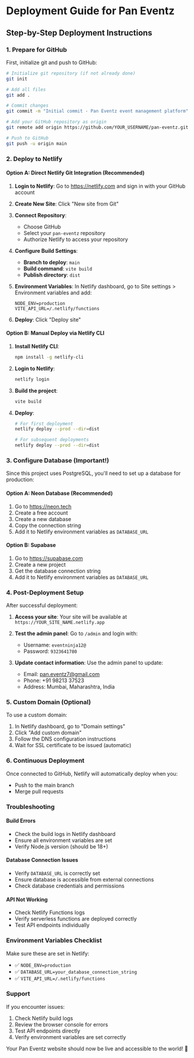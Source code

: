 # Deployment Guide for Pan Eventz

## Step-by-Step Deployment Instructions

### 1. Prepare for GitHub

First, initialize git and push to GitHub:

```bash
# Initialize git repository (if not already done)
git init

# Add all files
git add .

# Commit changes
git commit -m "Initial commit - Pan Eventz event management platform"

# Add your GitHub repository as origin
git remote add origin https://github.com/YOUR_USERNAME/pan-eventz.git

# Push to GitHub
git push -u origin main
```

### 2. Deploy to Netlify

#### Option A: Direct Netlify Git Integration (Recommended)

1. **Login to Netlify**: Go to https://netlify.com and sign in with your GitHub account

2. **Create New Site**: Click "New site from Git"

3. **Connect Repository**: 
   - Choose GitHub
   - Select your `pan-eventz` repository
   - Authorize Netlify to access your repository

4. **Configure Build Settings**:
   - **Branch to deploy**: `main`
   - **Build command**: `vite build`
   - **Publish directory**: `dist`

5. **Environment Variables**: In Netlify dashboard, go to Site settings > Environment variables and add:
   ```
   NODE_ENV=production
   VITE_API_URL=/.netlify/functions
   ```

6. **Deploy**: Click "Deploy site"

#### Option B: Manual Deploy via Netlify CLI

1. **Install Netlify CLI**:
   ```bash
   npm install -g netlify-cli
   ```

2. **Login to Netlify**:
   ```bash
   netlify login
   ```

3. **Build the project**:
   ```bash
   vite build
   ```

4. **Deploy**:
   ```bash
   # For first deployment
   netlify deploy --prod --dir=dist

   # For subsequent deployments
   netlify deploy --prod --dir=dist
   ```

### 3. Configure Database (Important!)

Since this project uses PostgreSQL, you'll need to set up a database for production:

#### Option A: Neon Database (Recommended)
1. Go to https://neon.tech
2. Create a free account
3. Create a new database
4. Copy the connection string
5. Add it to Netlify environment variables as `DATABASE_URL`

#### Option B: Supabase
1. Go to https://supabase.com
2. Create a new project
3. Get the database connection string
4. Add it to Netlify environment variables as `DATABASE_URL`

### 4. Post-Deployment Setup

After successful deployment:

1. **Access your site**: Your site will be available at `https://YOUR_SITE_NAME.netlify.app`

2. **Test the admin panel**: Go to `/admin` and login with:
   - Username: `eventninja12@`
   - Password: `9323641780`

3. **Update contact information**: Use the admin panel to update:
   - Email: pan.eventz7@gmail.com
   - Phone: +91 98213 37523
   - Address: Mumbai, Maharashtra, India

### 5. Custom Domain (Optional)

To use a custom domain:

1. In Netlify dashboard, go to "Domain settings"
2. Click "Add custom domain"
3. Follow the DNS configuration instructions
4. Wait for SSL certificate to be issued (automatic)

### 6. Continuous Deployment

Once connected to GitHub, Netlify will automatically deploy when you:
- Push to the main branch
- Merge pull requests

### Troubleshooting

#### Build Errors
- Check the build logs in Netlify dashboard
- Ensure all environment variables are set
- Verify Node.js version (should be 18+)

#### Database Connection Issues
- Verify `DATABASE_URL` is correctly set
- Ensure database is accessible from external connections
- Check database credentials and permissions

#### API Not Working
- Check Netlify Functions logs
- Verify serverless functions are deployed correctly
- Test API endpoints individually

### Environment Variables Checklist

Make sure these are set in Netlify:
- ✅ `NODE_ENV=production`
- ✅ `DATABASE_URL=your_database_connection_string`
- ✅ `VITE_API_URL=/.netlify/functions`

### Support

If you encounter issues:
1. Check Netlify build logs
2. Review the browser console for errors
3. Test API endpoints directly
4. Verify environment variables are set correctly

Your Pan Eventz website should now be live and accessible to the world! 🎉